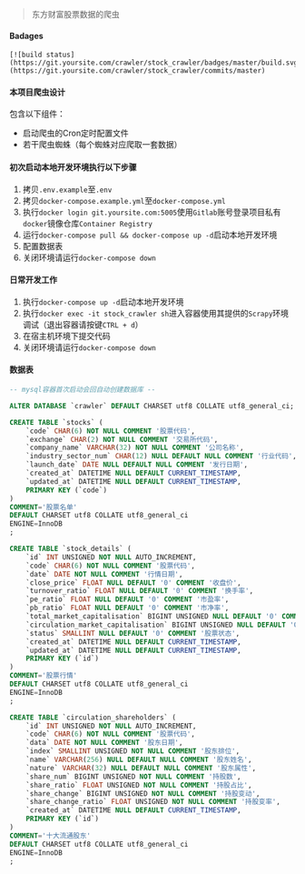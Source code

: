 > 东方财富股票数据的爬虫

#### Badages
```
[![build status](https://git.yoursite.com/crawler/stock_crawler/badges/master/build.svg)](https://git.yoursite.com/crawler/stock_crawler/commits/master)
```

#### 本项目爬虫设计
包含以下组件：
* 启动爬虫的Cron定时配置文件
* 若干爬虫蜘蛛（每个蜘蛛对应爬取一套数据）

#### 初次启动本地开发环境执行以下步骤
1. 拷贝`.env.example`至`.env`
2. 拷贝`docker-compose.example.yml`至`docker-compose.yml`
3. 执行`docker login git.yoursite.com:5005`使用`Gitlab`账号登录项目私有`docker`镜像仓库`Container Registry`
4. 运行`docker-compose pull && docker-compose up -d`启动本地开发环境
5. 配置数据表
6. 关闭环境请运行`docker-compose down`

#### 日常开发工作
1. 执行`docker-compose up -d`启动本地开发环境
2. 执行`docker exec -it stock_crawler sh`进入容器使用其提供的`Scrapy`环境调试（退出容器请按键`CTRL + d`）
3. 在宿主机环境下提交代码
4. 关闭环境请运行`docker-compose down`


#### 数据表
```sql
-- mysql容器首次启动会回自动创建数据库 --

ALTER DATABASE `crawler` DEFAULT CHARSET utf8 COLLATE utf8_general_ci;

CREATE TABLE `stocks` (
    `code` CHAR(6) NOT NULL COMMENT '股票代码',
    `exchange` CHAR(2) NOT NULL COMMENT '交易所代码',
    `company_name` VARCHAR(32) NOT NULL COMMENT '公司名称',
    `industry_sector_num` CHAR(12) NULL DEFAULT NULL COMMENT '行业代码',
    `launch_date` DATE NULL DEFAULT NULL COMMENT '发行日期',
    `created_at` DATETIME NULL DEFAULT CURRENT_TIMESTAMP,
    `updated_at` DATETIME NULL DEFAULT CURRENT_TIMESTAMP,
    PRIMARY KEY (`code`)
)
COMMENT='股票名单'
DEFAULT CHARSET utf8 COLLATE utf8_general_ci
ENGINE=InnoDB
;

CREATE TABLE `stock_details` (
    `id` INT UNSIGNED NOT NULL AUTO_INCREMENT,
    `code` CHAR(6) NOT NULL COMMENT '股票代码',
    `date` DATE NOT NULL COMMENT '行情日期',
    `close_price` FLOAT NULL DEFAULT '0' COMMENT '收盘价',
    `turnover_ratio` FLOAT NULL DEFAULT '0' COMMENT '换手率',
    `pe_ratio` FLOAT NULL DEFAULT '0' COMMENT '市盈率',
    `pb_ratio` FLOAT NULL DEFAULT '0' COMMENT '市净率',
    `total_market_capitalisation` BIGINT UNSIGNED NULL DEFAULT '0' COMMENT '总股本',
    `circulation_market_capitalisation` BIGINT UNSIGNED NULL DEFAULT '0' COMMENT '流通市值',
    `status` SMALLINT NULL DEFAULT '0' COMMENT '股票状态',
    `created_at` DATETIME NULL DEFAULT CURRENT_TIMESTAMP,
    `updated_at` DATETIME NULL DEFAULT CURRENT_TIMESTAMP,
    PRIMARY KEY (`id`)
)
COMMENT='股票行情'
DEFAULT CHARSET utf8 COLLATE utf8_general_ci
ENGINE=InnoDB
;

CREATE TABLE `circulation_shareholders` (
    `id` INT UNSIGNED NOT NULL AUTO_INCREMENT,
    `code` CHAR(6) NOT NULL COMMENT '股票代码',
    `data` DATE NOT NULL COMMENT '股东日期',
    `index` SMALLINT UNSIGNED NOT NULL COMMENT '股东排位',
    `name` VARCHAR(256) NULL DEFAULT NULL COMMENT '股东姓名',
    `nature` VARCHAR(32) NULL DEFAULT NULL COMMENT '股东属性',
    `share_num` BIGINT UNSIGNED NOT NULL COMMENT '持股数',
    `share_ratio` FLOAT UNSIGNED NOT NULL COMMENT '持股占比',
    `share_change` BIGINT UNSIGNED NOT NULL COMMENT '持股变动',
    `share_change_ratio` FLOAT UNSIGNED NOT NULL COMMENT '持股变率',
    `created_at` DATETIME NULL DEFAULT CURRENT_TIMESTAMP,
    PRIMARY KEY (`id`)
)
COMMENT='十大流通股东'
DEFAULT CHARSET utf8 COLLATE utf8_general_ci
ENGINE=InnoDB
;
```
